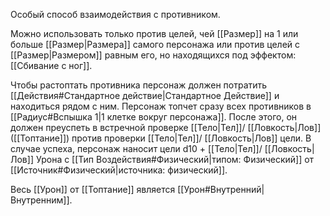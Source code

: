 Особый способ взаимодействия с противником.

Можно использовать только против целей, чей [[Размер]] на 1 или больше [[Размер|Размера]] самого персонажа или против целей с [[Размер|Размером]] равным его, но находящихся под эффектом: [[Сбивание с ног]].

Чтобы растоптать противника персонаж должен потратить [[Действия#Стандартное действие|Стандартное Действие]] и находиться рядом с ним. Персонаж топчет сразу всех противников в [[Радиус#Вспышка 1|1 клетке вокруг персонажа]]. После этого, он должен преуспеть в встречной проверке [[Тело|Тел]]/ [[Ловкость|Лов]] ([[Топтание]]) против проверки [[Тело|Тел]]/ [[Ловкость|Лов]] цели.  В случае успеха, персонаж наносит цели d10 + [[Тело|Тел]]/ [[Ловкость|Лов]]  Урона с [[Тип Воздействия#Физический|типом: Физический]] от [[Источник#Физический|источника: физический]].

Весь [[Урон]] от [[Топтание]] является [[Урон#Внутренний|Внутренним]].